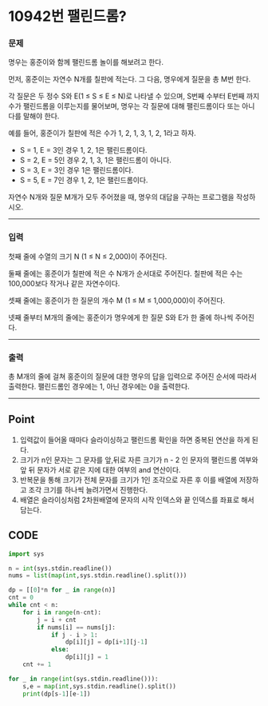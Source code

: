 # 10942번 팰린드롬?



### 문제



명우는 홍준이와 함께 팰린드롬 놀이를 해보려고 한다.

먼저, 홍준이는 자연수 N개를 칠판에 적는다. 그 다음, 명우에게 질문을 총 M번 한다.

각 질문은 두 정수 S와 E(1 ≤ S ≤ E ≤ N)로 나타낼 수 있으며, S번째 수부터 E번째 까지 수가 팰린드롬을 이루는지를 물어보며, 명우는 각 질문에 대해 팰린드롬이다 또는 아니다를 말해야 한다.

예를 들어, 홍준이가 칠판에 적은 수가 1, 2, 1, 3, 1, 2, 1라고 하자.

- S = 1, E = 3인 경우 1, 2, 1은 팰린드롬이다.
- S = 2, E = 5인 경우 2, 1, 3, 1은 팰린드롬이 아니다.
- S = 3, E = 3인 경우 1은 팰린드롬이다.
- S = 5, E = 7인 경우 1, 2, 1은 팰린드롬이다.

자연수 N개와 질문 M개가 모두 주어졌을 때, 명우의 대답을 구하는 프로그램을 작성하시오.



---

### 입력



첫째 줄에 수열의 크기 N (1 ≤ N ≤ 2,000)이 주어진다.

둘째 줄에는 홍준이가 칠판에 적은 수 N개가 순서대로 주어진다. 칠판에 적은 수는 100,000보다 작거나 같은 자연수이다.

셋째 줄에는 홍준이가 한 질문의 개수 M (1 ≤ M ≤ 1,000,000)이 주어진다.

넷째 줄부터 M개의 줄에는 홍준이가 명우에게 한 질문 S와 E가 한 줄에 하나씩 주어진다.



---

### 출력



총 M개의 줄에 걸쳐 홍준이의 질문에 대한 명우의 답을 입력으로 주어진 순서에 따라서 출력한다. 팰린드롬인 경우에는 1, 아닌 경우에는 0을 출력한다.



---

## Point



1. 입력값이 들어올 때마다 슬라이싱하고 팰린드롬 확인을 하면 중복된 연산을 하게 된다.
1. 크기가 n인 문자는 그 문자를 앞,뒤로 자른 크기가 n - 2 인 문자의 팰린드롬 여부와 앞 뒤 문자가 서로 같은 지에 대한 여부의 and 연산이다.
1. 반복문을 통해 크기가 전체 문자를 크기가 1인 조각으로 자른 후 이를 배열에 저장하고 조각 크기를 하나씩 늘려가면서 진행한다.
1. 배열은 슬라이싱처럼 2차원배열에 문자의 시작 인덱스와 끝 인덱스를 좌표로 해서 담는다. 



## CODE



```python
import sys

n = int(sys.stdin.readline())
nums = list(map(int,sys.stdin.readline().split()))

dp = [[0]*n for _ in range(n)]
cnt = 0
while cnt < n:
    for i in range(n-cnt):
        j = i + cnt
        if nums[i] == nums[j]:
            if j - i > 1:
                dp[i][j] = dp[i+1][j-1]
            else:
                dp[i][j] = 1
    cnt += 1

for _ in range(int(sys.stdin.readline())):
    s,e = map(int,sys.stdin.readline().split())
    print(dp[s-1][e-1])
```

